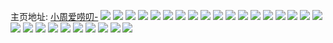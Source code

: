 主页地址: [小周爱唠叨-](https://weibo.com/u/6410697160) 
![](https://wx4.sinaimg.cn/mw2000/006ZQDbily1h9jzc71mbuj32c033zu0x.jpg) 
![](https://wx4.sinaimg.cn/mw2000/006ZQDbily1h9jzctaeumj316p1kw1kx.jpg) 
![](https://wx4.sinaimg.cn/mw2000/006ZQDbily1h9jzcf44v6j32c0340e81.jpg) 
![](https://wx4.sinaimg.cn/mw2000/006ZQDbily1h9jzce887hj32c034ke83.jpg) 
![](https://wx4.sinaimg.cn/mw2000/006ZQDbily1h9jzcracedj32c0340u0z.jpg) 
![](https://wx4.sinaimg.cn/mw2000/006ZQDbily1h9jzcim0ubj316p1kwhc6.jpg) 
![](https://wx4.sinaimg.cn/mw2000/006ZQDbily1h9jzc4ow10j32c033znpf.jpg) 
![](https://wx4.sinaimg.cn/mw2000/006ZQDbily1h9erkqs7s4j31kw16o7rs.jpg) 
![](https://wx4.sinaimg.cn/mw2000/006ZQDbily1h9dz2v9ogaj313z0u0474.jpg) 
![](https://wx4.sinaimg.cn/mw2000/006ZQDbily1h9bnz5ihzsj30tl0zxdp5.jpg) 
![](https://wx4.sinaimg.cn/mw2000/006ZQDbily1h935im5dnmj30u01hcjzo.jpg) 
![](https://wx4.sinaimg.cn/mw2000/006ZQDbily1h8kumybgv0j30wi0mdad8.jpg) 
![](https://wx4.sinaimg.cn/mw2000/006ZQDbily1h8kum7q6dyj30u00u0793.jpg) 
![](https://wx4.sinaimg.cn/mw2000/006ZQDbily1h8iodtsuuyj31400u0afs.jpg) 
![](https://wx4.sinaimg.cn/mw2000/006ZQDbily1h8iodvd1q3j31410u0dl6.jpg) 
![](https://wx4.sinaimg.cn/mw2000/006ZQDbily1h8iodvz870j31400u00yw.jpg) 
![](https://wx4.sinaimg.cn/mw2000/006ZQDbily1h8ioduwxyij30u014044i.jpg) 
![](https://wx4.sinaimg.cn/mw2000/006ZQDbily1h8eafd47k4j30u00u0n5e.jpg) 
![](https://wx4.sinaimg.cn/mw2000/006ZQDbily1h8byx950n3j30u0140q81.jpg) 
![](https://wx4.sinaimg.cn/mw2000/006ZQDbily1h8byx889o6j30u01407c4.jpg) 
![](https://wx4.sinaimg.cn/mw2000/006ZQDbily1h8byx8mjifj30lc0sgtb0.jpg) 
![](https://wx4.sinaimg.cn/mw2000/006ZQDbily1h82s2imu9uj30u015rdt5.jpg) 
![](https://wx4.sinaimg.cn/mw2000/006ZQDbily1h82s2jg5lxj30u016ctk5.jpg) 
![](https://wx4.sinaimg.cn/mw2000/006ZQDbily1h7zuifl2dxj30sw0ty44a.jpg) 
![](https://wx4.sinaimg.cn/mw2000/006ZQDbily1h7zuifd8n6j30sh12c7b9.jpg) 
![](https://wx4.sinaimg.cn/mw2000/006ZQDbily1h7zuifr5pbj30ti0kfzoe.jpg) 
![](https://wx4.sinaimg.cn/mw2000/006ZQDbily1h7zuify7eyj30u01a57cx.jpg) 
![](https://wx4.sinaimg.cn/mw2000/006ZQDbily1h7wl67a5gxj30wi1ycu0x.jpg) 
